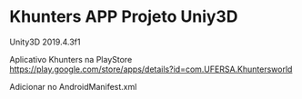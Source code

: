 # Khunters APP Projeto Uniy3D

Unity3D 2019.4.3f1

Aplicativo Khunters na PlayStore
https://play.google.com/store/apps/details?id=com.UFERSA.Khuntersworld

Adicionar no AndroidManifest.xml
<uses-feature android:name="android.hardware.camera.ar" android:required="true"/>
